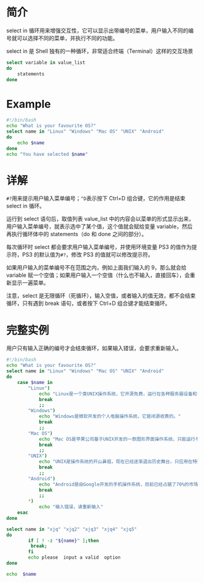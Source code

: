 # 简介

select in 循环用来增强交互性，它可以显示出带编号的菜单，用户输入不同的编号就可以选择不同的菜单，并执行不同的功能。

select in 是 Shell 独有的一种循环，非常适合终端（Terminal）这样的交互场景

```sh
select variable in value_list
do
    statements
done
```





# Example

```sh
#!/bin/bash
echo "What is your favourite OS?"
select name in "Linux" "Windows" "Mac OS" "UNIX" "Android"
do
    echo $name
done
echo "You have selected $name"
```





# 详解

`#?`用来提示用户输入菜单编号；`^D`表示按下 Ctrl+D 组合键，它的作用是结束 select in 循环。



运行到 select 语句后，取值列表 value_list 中的内容会以菜单的形式显示出来，用户输入菜单编号，就表示选中了某个值，这个值就会赋给变量 variable，然后再执行循环体中的 statements（do 和 done 之间的部分）。



每次循环时 select 都会要求用户输入菜单编号，并使用环境变量 PS3 的值作为提示符，PS3 的默认值为`#?`，修改 PS3 的值就可以修改提示符。



如果用户输入的菜单编号不在范围之内，例如上面我们输入的 9，那么就会给 variable 赋一个空值；如果用户输入一个空值（什么也不输入，直接回车），会重新显示一遍菜单。



注意，select 是无限循环（死循环），输入空值，或者输入的值无效，都不会结束循环，只有遇到 break 语句，或者按下 Ctrl+D 组合键才能结束循环。





# 完整实例

用户只有输入正确的编号才会结束循环，如果输入错误，会要求重新输入。

```sh
#!/bin/bash
echo "What is your favourite OS?"
select name in "Linux" "Windows" "Mac OS" "UNIX" "Android"
do
    case $name in
        "Linux")
            echo "Linux是一个类UNIX操作系统，它开源免费，运行在各种服务器设备和嵌入式设备。"
            break
            ;;
        "Windows")
            echo "Windows是微软开发的个人电脑操作系统，它是闭源收费的。"
            break
            ;;
        "Mac OS")
            echo "Mac OS是苹果公司基于UNIX开发的一款图形界面操作系统，只能运行与苹果提供的硬件之上。"
            break
            ;;
        "UNIX")
            echo "UNIX是操作系统的开山鼻祖，现在已经逐渐退出历史舞台，只应用在特殊场合。"
            break
            ;;
        "Android")
            echo "Android是由Google开发的手机操作系统，目前已经占据了70%的市场份额。"
            break
            ;;
        *)
            echo "输入错误，请重新输入"
    esac
done
```





```sh
select name in "xjq" "xjq2" "xjq3" "xjq4" "xjq5"
do
        if [ ! -z "${name}" ];then
         break;
        fi
        echo please  input a valid  option
done

echo  $name
```



